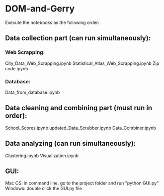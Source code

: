 # DOM-and-Gerry

Execute the notebooks as the following order:

## Data collection part (can run simultaneously):

### Web Scrapping:
   City_Data_Web_Scrapping.ipynb
   Statistical_Atlas_Web_Scrapping.ipynb
   Zip code.ipynb
### Database:
   Data_from_database.ipynb


## Data cleaning and combining part (must run in order):
   School_Scores.ipynb
   updated_Data_Scrubber.ipynb
   Data_Combiner.ipynb
   

## Data analyzing (can run simultaneously):
   Clustering.ipynb
   Visualization.ipynb


## GUI:
   Mac OS: in command line, go to the project folder and run "python GUI.py"
   Windows: double click the GUI.py file